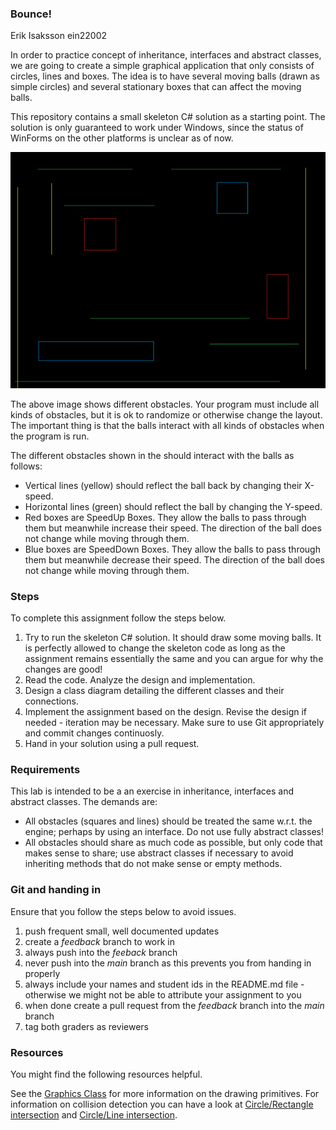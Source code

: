 ### Bounce!
Erik Isaksson
ein22002


In order to practice concept of inheritance, interfaces and abstract classes, we are going to create a simple graphical application that only consists of circles, lines and boxes. The idea is to have several moving balls (drawn as simple circles) and several stationary boxes that can affect the moving balls.

This repository contains a small skeleton C# solution as a starting point. The solution is only guaranteed to work under Windows, since the status of WinForms on the other platforms is unclear as of now.

![Bounce screenshot](https://github.com/dva222-mdu-vt23/bounce-template/blob/f1056c6a237eb11d9cf909b279059294d139852c/Bounce.png)

The above image shows different obstacles. Your program must include all kinds of obstacles, but it is ok to randomize or otherwise change the layout. The important thing is that the balls interact with all kinds of obstacles when the program is run.  

The different obstacles shown in the should interact with the balls as follows:

- Vertical lines (yellow) should reflect the ball back by changing their X-speed.
- Horizontal lines (green) should reflect the ball by changing the Y-speed.
- Red boxes are SpeedUp Boxes. They allow the balls to pass through them but meanwhile increase their speed. The direction of the ball does not change while moving through them.
- Blue boxes are SpeedDown Boxes. They allow the balls to pass through them but meanwhile decrease their speed. The direction of the ball does not change while moving through them.

### Steps
To complete this assignment follow the steps below.

1. Try to run the skeleton C# solution. It should draw some moving balls. It is perfectly allowed to change the skeleton code as long as the assignment remains essentially the same and you can argue for why the changes are good!
2. Read the code. Analyze the design and implementation.
3. Design a class diagram detailing the different classes and their connections.
4. Implement the assignment based on the design. Revise the design if needed - iteration may be necessary. Make sure to use Git appropriately and commit changes continuosly.
5. Hand in your solution using a pull request.


### Requirements
This lab is intended to be a an exercise in inheritance, interfaces and abstract classes. The demands are:

- All obstacles (squares and lines) should be treated the same w.r.t. the engine; perhaps by using an interface. Do not use fully abstract classes!
- All obstacles should share as much code as possible, but only code that makes sense to share; use abstract classes if necessary to avoid inheriting methods that do not make sense or empty methods.

### Git and handing in

Ensure that you follow the steps below to avoid issues.

1. push frequent small, well documented updates
2. create a *feedback* branch to work in 
3. always push into the *feeback* branch
4. never push into the *main* branch as this prevents you from handing in properly
5. always include your names and student ids in the README.md file - otherwise we might not be able to attribute your assignment to you
6. when done create a pull request from the *feedback* branch into the *main* branch
7. tag both graders as reviewers

### Resources
You might find the following resources helpful.

See the [Graphics Class](https://learn.microsoft.com/en-us/dotnet/api/system.drawing.graphics?redirectedfrom=MSDN&view=dotnet-plat-ext-7.0) for more information on the drawing primitives.
For information on collision detection you can have a look at [Circle/Rectangle intersection](https://stackoverflow.com/questions/401847/circle-rectangle-collision-detection-intersection) and [Circle/Line intersection](https://stackoverflow.com/questions/1073336/circle-line-segment-collision-detection-algorithm).
